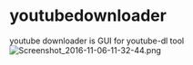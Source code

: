 # youtubedownloader
youtube downloader is GUI for youtube-dl tool
![Screenshot_2016-11-06-11-32-44.png](https://github.com/GeekAbdelouahed/youtubedownloader/blob/master/scree.png.jpg)
